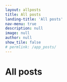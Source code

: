 ```yaml
---
layout: allposts
title: All posts
landing-title: 'All posts'
nav-menu: true
description: null
image: null
author: null
show_tile: false
# permlink: /app_posts/
---
```


<h1>All posts</h1>
